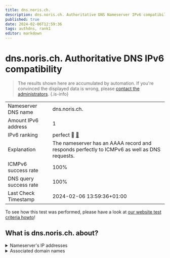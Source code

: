 ```yaml
---
title: dns.noris.ch.
description: dns.noris.ch. Authoritative DNS Nameserver IPv6 compatibility
published: true
date: 2024-02-06T12:59:36
tags: authdns, rank1
editor: markdown
---
```


# dns.noris.ch. Authoritative DNS IPv6 compatibility

> The results shown here are accumulated by automation. If you're convinced the displayed data is wrong, please [contact the administrators](/howto/chat). 
{.is-info}




|   |   |
| - | - |
| Nameserver DNS name | dns.noris.ch.
| Amount IPv6 address | 1
| IPv6 ranking | perfect :1st_place_medal: [🔗](/howto/ranking) |
| Explanation | The nameserver has an AAAA record and responds perfectly to ICMPv6 as well as DNS requests. |
| ICMPv6 success rate | 100%|
| DNS query success rate | 100% |
| Last Check Timestamp | 2024-02-06 13:59:36+01:00 |

To see how this test was performed, please have a look at [our website test criteria howto](/howto/testcriteria/authdns)!


## What is dns.noris.ch. about?




<details>
<summary>Nameserver's IP addresses</summary>

2001:780:53d3::53

</details>



<details>
<summary>Associated domain names</summary>

www.noris.de

</details>
